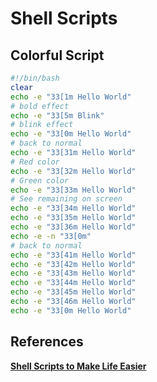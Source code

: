 # Shell Scripts

## Colorful Script

```Bash
#!/bin/bash
clear 
echo -e "33[1m Hello World"
# bold effect
echo -e "33[5m Blink"
# blink effect
echo -e "33[0m Hello World"
# back to normal
echo -e "33[31m Hello World"
# Red color
echo -e "33[32m Hello World"
# Green color
echo -e "33[33m Hello World"
# See remaining on screen
echo -e "33[34m Hello World"
echo -e "33[35m Hello World"
echo -e "33[36m Hello World"
echo -e -n "33[0m"
# back to normal
echo -e "33[41m Hello World"
echo -e "33[42m Hello World"
echo -e "33[43m Hello World"
echo -e "33[44m Hello World"
echo -e "33[45m Hello World"
echo -e "33[46m Hello World"
echo -e "33[0m Hello World"
```

## References

**[Shell Scripts to Make Life Easier](https://www.math.utk.edu/~vasili/shell-scripts/)**
